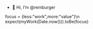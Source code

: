 - 👋 Hi, I’m @remburger

focus = {less:"work",more:"value"}\n
expect(myWork(Date.now())).toBe(focus)

